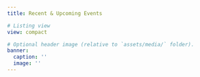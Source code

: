 ```yaml
---
title: Recent & Upcoming Events

# Listing view
view: compact

# Optional header image (relative to `assets/media/` folder).
banner:
  caption: ''
  image: ''
---
```


<!-- can be removed if needed -->
